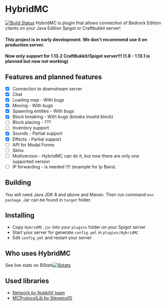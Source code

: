 # HybridMC
[![Build Status](https://jenkins.mtorus.cz/job/HybridMC/badge/icon)](https://jenkins.mtorus.cz/job/HybridMC/)
HybridMC is plugin that allows connection of Bedrock Edition clients on your Java Edition Spigot or Craftbukkit server!

#### This project is in early development. We don't recommend use it on production server.
#### Now only support for 1.13.2 CraftBukkit/Spigot server!!! (1.8 - 1.13.1 is planned but now not working)

## Features and planned features
- [x] Connection to downstream server
- [x] Chat
- [x] Loading map - With bugs
- [x] Moving - With bugs
- [x] Spawning entities - With bugs
- [x] Block breaking - With bugs (breaks invalid block)
- [ ] Block placing - ???
- [ ] Inventory support
- [x] Sounds - Partial support
- [x] Effects - Partial support
- [ ] API for Modal Forms
- [ ] Skins
- [ ] Multiversion - HybridMC can do it, but now there are only one supported version
- [ ] IP forwarding - is needed !!!! (example for Ip Bans)

## Building

You will need Java JDK 8 and above and Maven. Then run command `mvn package`. Jar can be found in `target` folder.

## Installing

- Copy `HybridMC.jar` into your `plugins` folder on your Spigot server
- Start your server for generate `config.yml` in `plugins/HybridMC`
- Edit `config.yml` and restart your server

## Who uses HybridMC
See live stats on BStats[![Bstats](https://bstats.org/signatures/bukkit/HybridMC.svg)](https://bstats.org/plugin/bukkit/HybridMC/)

## Used libraries
* [Network by NukkitX team](https://github.com/NukkitX/Network)
* [MCProtocolLib by Steveice10](https://github.com/Steveice10/MCProtocolLib)
